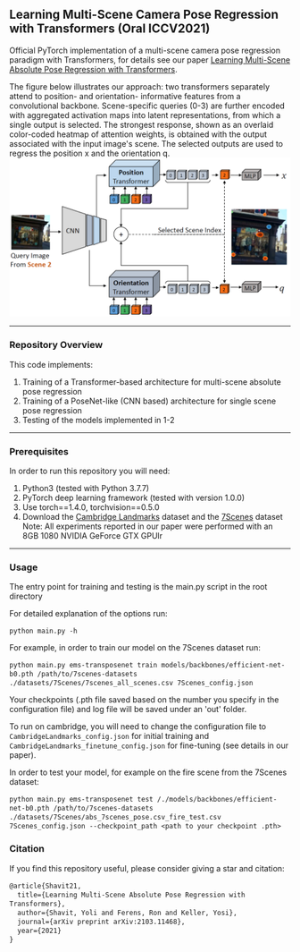 ## Learning Multi-Scene Camera Pose Regression with Transformers (Oral ICCV2021)
Official PyTorch implementation of a multi-scene camera pose regression paradigm with Transformers, for details see our paper [Learning Multi-Scene Absolute Pose Regression with Transformers](https://arxiv.org/abs/2103.11468).  


The figure below illustrates our approach: two transformers separately attend to position-  and orientation- informative features from a convolutional backbone. Scene-specific queries (0-3) are further encoded with aggregated activation maps into latent representations, from which a
single output is selected. The strongest response, shown as an overlaid color-coded heatmap of attention weights, is obtained with the output associated with the input image's scene. The selected outputs are used to regress the position x and the orientation q.  
![Multi-Scene Camera Pose Regression Illustration](./img/teaser.PNG)

---

### Repository Overview 

This code implements:

1. Training of a Transformer-based architecture for multi-scene absolute pose regression 
2. Training of a PoseNet-like (CNN based) architecture for single scene pose regression
3. Testing of the models implemented in 1-2

---

### Prerequisites

In order to run this repository you will need:

1. Python3 (tested with Python 3.7.7)
1. PyTorch deep learning framework (tested with version 1.0.0)
1. Use torch==1.4.0, torchvision==0.5.0
1. Download the [Cambridge Landmarks](http://mi.eng.cam.ac.uk/projects/relocalisation/#dataset) dataset and the [7Scenes](https://www.microsoft.com/en-us/research/project/rgb-d-dataset-7-scenes/) dataset
Note: All experiments reported in our paper were performed with an 8GB 1080 NVIDIA GeForce GTX GPUlr

---

### Usage

The entry point for training and testing is the main.py script in the root directory

  For detailed explanation of the options run:
  ```
  python main.py -h
  ```
  For example, in order to train our model on the 7Scenes dataset run: 
  ```
python main.py ems-transposenet train models/backbones/efficient-net-b0.pth /path/to/7scenes-datasets ./datasets/7Scenes/7scenes_all_scenes.csv 7Scenes_config.json
  ```
  Your checkpoints (.pth file saved based on the number you specify in the configuration file) and log file
  will be saved under an 'out' folder.
  
  To run on cambridge, you will need to change the configuration file to ```CambridgeLandmarks_config.json``` for initial training and ```CambridgeLandmarks_finetune_config.json``` for fine-tuning (see details in our paper). 
  
  In order to test your model, for example on the fire scene from the 7Scenes dataset:
  ```
  python main.py ems-transposenet test /./models/backbones/efficient-net-b0.pth /path/to/7scenes-datasets ./datasets/7Scenes/abs_7scenes_pose.csv_fire_test.csv 7Scenes_config.json --checkpoint_path <path to your checkpoint .pth>
  ```
 ### Citation 
 If you find this repository useful, please consider giving a star and citation:
```
@article{Shavit21,
  title={Learning Multi-Scene Absolute Pose Regression with Transformers},
  author={Shavit, Yoli and Ferens, Ron and Keller, Yosi},
  journal={arXiv preprint arXiv:2103.11468},
  year={2021}
}
  
  
  
  
